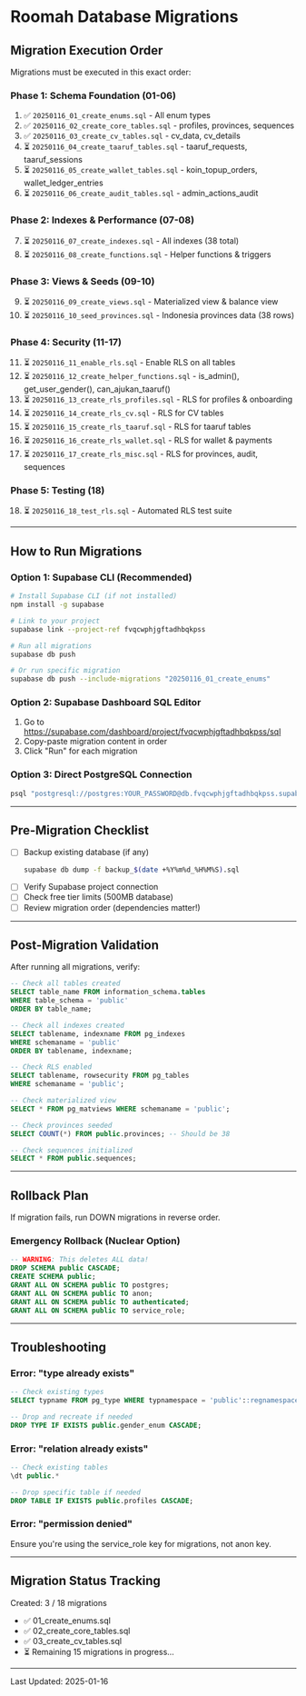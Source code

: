 # Roomah Database Migrations

## Migration Execution Order

Migrations must be executed in this exact order:

### Phase 1: Schema Foundation (01-06)
1. ✅ `20250116_01_create_enums.sql` - All enum types
2. ✅ `20250116_02_create_core_tables.sql` - profiles, provinces, sequences
3. ✅ `20250116_03_create_cv_tables.sql` - cv_data, cv_details
4. ⏳ `20250116_04_create_taaruf_tables.sql` - taaruf_requests, taaruf_sessions
5. ⏳ `20250116_05_create_wallet_tables.sql` - koin_topup_orders, wallet_ledger_entries
6. ⏳ `20250116_06_create_audit_tables.sql` - admin_actions_audit

### Phase 2: Indexes & Performance (07-08)
7. ⏳ `20250116_07_create_indexes.sql` - All indexes (38 total)
8. ⏳ `20250116_08_create_functions.sql` - Helper functions & triggers

### Phase 3: Views & Seeds (09-10)
9. ⏳ `20250116_09_create_views.sql` - Materialized view & balance view
10. ⏳ `20250116_10_seed_provinces.sql` - Indonesia provinces data (38 rows)

### Phase 4: Security (11-17)
11. ⏳ `20250116_11_enable_rls.sql` - Enable RLS on all tables
12. ⏳ `20250116_12_create_helper_functions.sql` - is_admin(), get_user_gender(), can_ajukan_taaruf()
13. ⏳ `20250116_13_create_rls_profiles.sql` - RLS for profiles & onboarding
14. ⏳ `20250116_14_create_rls_cv.sql` - RLS for CV tables
15. ⏳ `20250116_15_create_rls_taaruf.sql` - RLS for taaruf tables
16. ⏳ `20250116_16_create_rls_wallet.sql` - RLS for wallet & payments
17. ⏳ `20250116_17_create_rls_misc.sql` - RLS for provinces, audit, sequences

### Phase 5: Testing (18)
18. ⏳ `20250116_18_test_rls.sql` - Automated RLS test suite

---

## How to Run Migrations

### Option 1: Supabase CLI (Recommended)
```bash
# Install Supabase CLI (if not installed)
npm install -g supabase

# Link to your project
supabase link --project-ref fvqcwphjgftadhbqkpss

# Run all migrations
supabase db push

# Or run specific migration
supabase db push --include-migrations "20250116_01_create_enums"
```

### Option 2: Supabase Dashboard SQL Editor
1. Go to https://supabase.com/dashboard/project/fvqcwphjgftadhbqkpss/sql
2. Copy-paste migration content in order
3. Click "Run" for each migration

### Option 3: Direct PostgreSQL Connection
```bash
psql "postgresql://postgres:YOUR_PASSWORD@db.fvqcwphjgftadhbqkpss.supabase.co:5432/postgres" -f supabase/migrations/20250116_01_create_enums.sql
```

---

## Pre-Migration Checklist

- [ ] Backup existing database (if any)
  ```bash
  supabase db dump -f backup_$(date +%Y%m%d_%H%M%S).sql
  ```
- [ ] Verify Supabase project connection
- [ ] Check free tier limits (500MB database)
- [ ] Review migration order (dependencies matter!)

---

## Post-Migration Validation

After running all migrations, verify:

```sql
-- Check all tables created
SELECT table_name FROM information_schema.tables 
WHERE table_schema = 'public' 
ORDER BY table_name;

-- Check all indexes created
SELECT tablename, indexname FROM pg_indexes 
WHERE schemaname = 'public' 
ORDER BY tablename, indexname;

-- Check RLS enabled
SELECT tablename, rowsecurity FROM pg_tables 
WHERE schemaname = 'public';

-- Check materialized view
SELECT * FROM pg_matviews WHERE schemaname = 'public';

-- Check provinces seeded
SELECT COUNT(*) FROM public.provinces; -- Should be 38

-- Check sequences initialized
SELECT * FROM public.sequences;
```

---

## Rollback Plan

If migration fails, run DOWN migrations in reverse order.

### Emergency Rollback (Nuclear Option)
```sql
-- WARNING: This deletes ALL data!
DROP SCHEMA public CASCADE;
CREATE SCHEMA public;
GRANT ALL ON SCHEMA public TO postgres;
GRANT ALL ON SCHEMA public TO anon;
GRANT ALL ON SCHEMA public TO authenticated;
GRANT ALL ON SCHEMA public TO service_role;
```

---

## Troubleshooting

### Error: "type already exists"
```sql
-- Check existing types
SELECT typname FROM pg_type WHERE typnamespace = 'public'::regnamespace;

-- Drop and recreate if needed
DROP TYPE IF EXISTS public.gender_enum CASCADE;
```

### Error: "relation already exists"
```sql
-- Check existing tables
\dt public.*

-- Drop specific table if needed
DROP TABLE IF EXISTS public.profiles CASCADE;
```

### Error: "permission denied"
Ensure you're using the service_role key for migrations, not anon key.

---

## Migration Status Tracking

Created: 3 / 18 migrations
- ✅ 01_create_enums.sql
- ✅ 02_create_core_tables.sql
- ✅ 03_create_cv_tables.sql
- ⏳ Remaining 15 migrations in progress...

---

Last Updated: 2025-01-16
